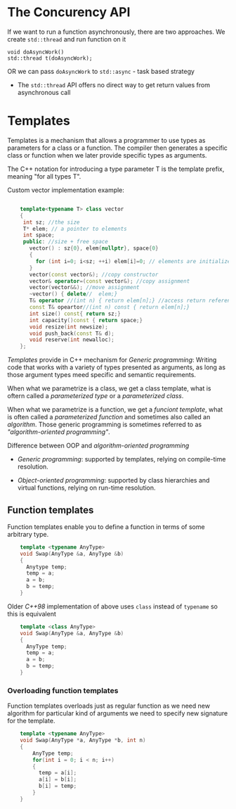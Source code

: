 # The Concurency API

If we want to run a function asynchronously, there are two
approaches. We create `std::thread` and run function on it

    void doAsyncWork()
    std::thread t(doAsyncWork);

OR we can pass `doAsyncWork` to `std::async` - task based strategy

* The `std::thread` API offers no direct way to get return values from
asynchronous call

# Templates

Templates is a mechanism that allows a programmer to use types as parameters
for a class or a function. The compiler then generates a specific class or
function when we later provide specific types as arguments.

The C++ notation for introducing a type parameter T is the template<typename T> prefix,
 meaning "for all types T".

 Custom vector implementation example:

 ```c++

     template<typename T> class vector
     {
      int sz; //the size
      T* elem; // a pointer to elements
      int space;
      public: //size + free space
        vector() : sz{0}, elem{nullptr}, space{0}
        {
          for (int i=0; i<sz; ++i) elem[i]=0; // elements are initialized
        }
        vector(const vector&); //copy constructor
        vector& operator=(const vector&); //copy assignment
        vector(vector&&); //move assignment
        ~vector() { delete//  elem;}
        T& operator //(int n) { return elem[n];} //access return reference
        const T& opeartor//(int n) const { return elem[n];}
        int size() const{ return sz;}
        int capacity()const { return space;}
        void resize(int newsize);
        void push_back(const T& d);
        void reserve(int newalloc);
     };
```
_Templates_ provide in C++ mechanism for _Generic programming_:
  Writing code that works with a variety of types presented as arguments,
  as long as those argument types meed specific and semantic requirements.

When what we parametrize is a class, we get a class template,
what is oftern called a _parameterized type_ or a _parameterized class_.

When what we parametrize is a function, we get a _funciont template_, what
is often called a _parameterized function_ and sometimes also called an _algorithm_.
Those generic programming is sometimes referred to as _"algorithm-oriented programming"_.

Difference between OOP and _algorithm-oriented programming_

* _Generic programming_: supported by templates, relying on compile-time resolution.

* _Object-oriented programming_: supported by class hierarchies and virtual functions,
relying on run-time resolution.


## Function templates

Function templates enable you to define a function in terms of some arbitrary type.

```c++
    template <typename AnyType>
    void Swap(AnyType &a, AnyType &b)
    {
      Anytype temp;
      temp = a;
      a = b;
      b = temp;
    }
```

Older *C++98* implementation of above uses `class` instead of `typename`
so this is equivalent

```c++
    template <class AnyType>
    void Swap(AnyType &a, AnyType &b)
    {
      AnyType temp;
      temp = a;
      a = b;
      b = temp;
    }
```

### Overloading function templates

Function templates overloads just as regular function as we
need new algorithm for particular kind of arguments
we need to specify new signature for the template.

```c++
    template <typename AnyType>
    void Swap(AnyType *a, AnyType *b, int n)
    {
        AnyType temp;
        for(int i = 0; i < n; i++)
        {
          temp = a[i];
          a[i] = b[i];
          b[i] = temp;
        }
    }
```
